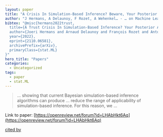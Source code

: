 ```yaml
---
layout: paper
title: "A Crisis In Simulation-Based Inference? Beware, Your Posterior Approximations Can Be Unfaithful"
author: "J Hermans, A Delaunoy, F Rozet, A Wehenkel… - … on Machine Learning … - openreview.net"
bibtex: "@misc{hermans2022trust,
  title={A Trust Crisis In Simulation-Based Inference? Your Posterior Approximations Can Be Unfaithful}, 
  author={Joeri Hermans and Arnaud Delaunoy and François Rozet and Antoine Wehenkel and Volodimir Begy and Gilles Louppe},
  year={2022},
  eprint={2110.06581},
  archivePrefix={arXiv},
  primaryClass={stat.ML}
}"
hero_title: "Papers"
categories:
  - Uncategorized
tags:
  - paper
  - stat.ML
---
```

>… showing that current Bayesian simulation-based inference algorithms can produce … reduce the range of applicability of simulation-based inference. For this reason, we …

Link to paper: [https://openreview.net/forum?id=LHAbHkt6Aq](https://openreview.net/forum?id=LHAbHkt6Aq)

[cited by](https://scholar.google.com/scholar?cites=6138961182332794768&as_sdt=5,44&sciodt=0,44&hl=en&num=20)

